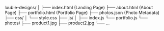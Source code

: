 loubie-designs/
│
├── index.html         (Landing Page)
├── about.html         (About Page)
├── portfolio.html     (Portfolio Page)
├── photos.json        (Photo Metadata)
├── css/
│   └── style.css
├── js/
│   ├── index.js
    └── portfolio.js
└── photos/
    ├── product1.jpg
    ├── product2.jpg
    └── ...
